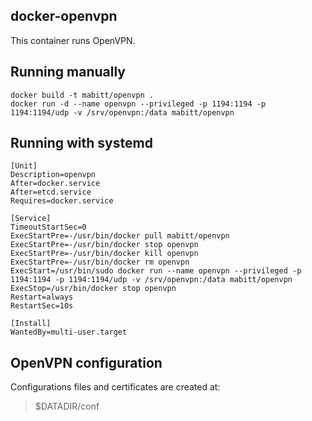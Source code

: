 docker-openvpn
--------------
This container runs OpenVPN.

Running manually
----------------
    docker build -t mabitt/openvpn .
    docker run -d --name openvpn --privileged -p 1194:1194 -p 1194:1194/udp -v /srv/openvpn:/data mabitt/openvpn

Running with systemd
-----------------------
```
[Unit]
Description=openvpn
After=docker.service
After=etcd.service
Requires=docker.service

[Service]
TimeoutStartSec=0
ExecStartPre=-/usr/bin/docker pull mabitt/openvpn
ExecStartPre=-/usr/bin/docker stop openvpn
ExecStartPre=-/usr/bin/docker kill openvpn
ExecStartPre=-/usr/bin/docker rm openvpn
ExecStart=/usr/bin/sudo docker run --name openvpn --privileged -p 1194:1194 -p 1194:1194/udp -v /srv/openvpn:/data mabitt/openvpn
ExecStop=/usr/bin/docker stop openvpn
Restart=always
RestartSec=10s

[Install]
WantedBy=multi-user.target
```

OpenVPN configuration
-------------------------
Configurations files and certificates are created at:
> $DATADIR/conf
